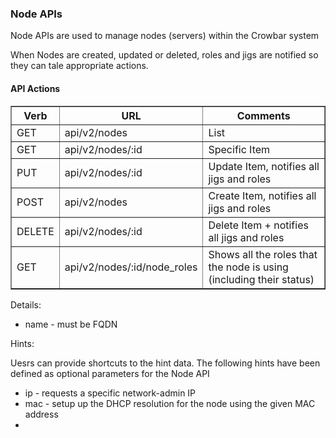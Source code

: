 ### Node APIs

Node APIs are used to manage nodes (servers) within the Crowbar system

When Nodes are created, updated or deleted, roles and jigs are notified so they can tale appropriate actions.

#### API Actions

<table border=1>
<tr><th> Verb </th><th> URL </th><th> Comments </th></tr>
<tr><td> GET  </td>
  <td> api/v2/nodes </td>
  <td> List </td></tr>
<tr><td> GET  </td>
  <td> api/v2/nodes/:id </td>
  <td> Specific Item </td></tr>
<tr><td> PUT  </td>
  <td> api/v2/nodes/:id </td>
  <td> Update Item, notifies all jigs and roles </td></tr>
<tr><td> POST </td>
  <td> api/v2/nodes </td>
  <td> Create Item, notifies all jigs and roles </td></tr>
<tr><td> DELETE </td>
  <td> api/v2/nodes/:id </td>
  <td> Delete Item + notifies all jigs and roles </td></tr>
<tr><td> GET  </td>
  <td> api/v2/nodes/:id/node_roles </td>
  <td> Shows all the roles that the node is using (including their status) </td></tr>

</table>

Details:

* name - must be FQDN


Hints: 

Uesrs can provide shortcuts to the hint data.  The following hints have been defined as optional parameters for the Node API

* ip - requests a specific network-admin IP 
* mac - setup up the DHCP resolution for the node using the given MAC address
* 
